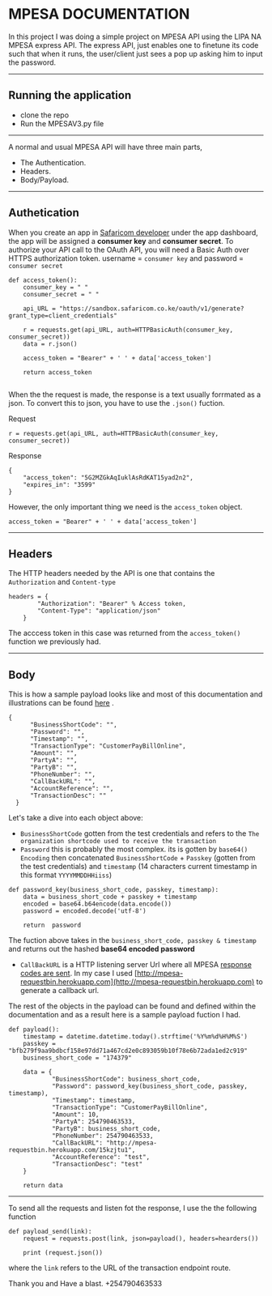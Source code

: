 # MPESA DOCUMENTATION
In this project I was doing a simple project on MPESA API using the LIPA NA MPESA express API. The express API, just enables one to finetune its code such that when it runs, the user/client just sees a pop up asking him to input the password. 

----

## Running the application
  
  * clone the repo
  * Run the MPESAV3.py file

----

A normal and usual MPESA API will have three main parts,
  * The Authentication. 
  * Headers. 
  * Body/Payload.
 
---

## Authetication

When you create an app in [Safaricom developer](developer.safaricom.co.ke) under the app dashboard, the app will be assigned a <b>consumer key</b> and <b>consumer secret</b>.
To authorize your API call to the OAuth API, you will need a Basic Auth over HTTPS authorization token. username = `consumer key` and password = `consumer secret`

```
def access_token():
    consumer_key = " " 
    consumer_secret = " " 
    
    api_URL = "https://sandbox.safaricom.co.ke/oauth/v1/generate?grant_type=client_credentials"
    
    r = requests.get(api_URL, auth=HTTPBasicAuth(consumer_key, consumer_secret))
    data = r.json()
    
    access_token = "Bearer" + ' ' + data['access_token']

    return access_token 
    
  ```
When the the request is made, the response is a text usually forrmated as a json. To convert this to json, you have to use the  `.json()` fuction.  

Request

  `r = requests.get(api_URL, auth=HTTPBasicAuth(consumer_key, consumer_secret))` 

Response

```
{
    "access_token": "5G2MZGkAqIuklAsRdKAT15yad2n2",
    "expires_in": "3599"
}
```

However, the only important thing we need is the `access_token` object.

`access_token = "Bearer" + ' ' + data['access_token']`

---

## Headers

The HTTP headers needed by the API is one that contains the `Authorization` and `Content-type`
```
headers = {
        "Authorization": "Bearer" % Access token,
        "Content-Type": "application/json"
    }
```
The acccess token in this case was returned from the `access_token()` function we previously had.

---

## Body
This is how a sample payload looks like and most of this documentation and illustrations can be found [here](https://developer.safaricom.co.ke/lipa-na-m-pesa-online/apis/post/stkpush/v1/processrequest) .
```
{
      "BusinessShortCode": "",
      "Password": "",
      "Timestamp": "",
      "TransactionType": "CustomerPayBillOnline",
      "Amount": "",
      "PartyA": "",
      "PartyB": "",
      "PhoneNumber": "",
      "CallBackURL": "",
      "AccountReference": "",
      "TransactionDesc": ""
  }
```

Let's take a dive into each object above:
* `BusinessShortCode` gotten from the test credentials and refers to the `The organization shortcode used to receive the transaction`
* `Password` this is probably the most complex. its is gotten by `base64() Encoding` then concatenated `BusinessShortCode` + `Passkey` (gotten from the test credentials) and `timestamp` (14 characters current timestamp in this format `YYYYMMDDHHiiss`)

```
def password_key(business_short_code, passkey, timestamp):
    data = business_short_code + passkey + timestamp
    encoded = base64.b64encode(data.encode())
    password = encoded.decode('utf-8')

    return  password
```
The fuction above takes in the `business_short_code, passkey & timestamp` and returns out the hashed <b>base64 encoded password</b>

  * `CallBackURL` is a HTTP listening server Url where all MPESA [response codes are sent](https://developer.safaricom.co.ke/docs#m-pesa-result-and-response-codes). In my case I used [http://mpesa-requestbin.herokuapp.com](http://mpesa-requestbin.herokuapp.com) to generate a callback url.

The rest of the objects in the payload can be found and defined within the documentation and as a result here is a sample payload fuction I had.

```
def payload():
    timestamp = datetime.datetime.today().strftime('%Y%m%d%H%M%S')
    passkey = "bfb279f9aa9bdbcf158e97dd71a467cd2e0c893059b10f78e6b72ada1ed2c919"
    business_short_code = "174379"

    data = {
            "BusinessShortCode": business_short_code,
            "Password": password_key(business_short_code, passkey, timestamp),
            "Timestamp": timestamp,
            "TransactionType": "CustomerPayBillOnline",
            "Amount": 10,
            "PartyA": 254790463533,
            "PartyB": business_short_code,
            "PhoneNumber": 254790463533,
            "CallBackURL": "http://mpesa-requestbin.herokuapp.com/15kzjtu1",
            "AccountReference": "test",
            "TransactionDesc": "test"
    }

    return data
```

---

To send all the requests and listen fot the response, I use the the following function
```
def payload_send(link):
    request = requests.post(link, json=payload(), headers=hearders())

    print (request.json())
```
where the `link` refers to the URL of the transaction endpoint route. 

Thank you and Have a blast.
+254790463533
